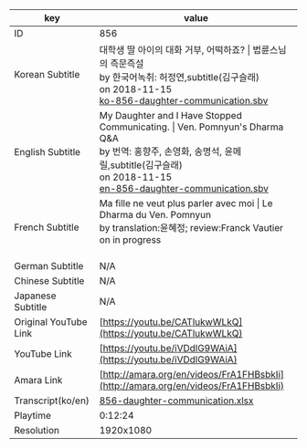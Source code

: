 |  key  |  value  |
|-------|---------|
| ID            | 856 |
| Korean Subtitle | 대학생 딸 아이의 대화 거부, 어떡하죠? \| 법륜스님의 즉문즉설<br>by 한국어녹취: 허정연,subtitle(김구슬래)<br>on 2018-11-15<br>[ko-856-daughter-communication.sbv](https://github.com/jungtosociety/dharma-qna/raw/master/sub/856/ko-856-daughter-communication.sbv)<br>|
| English Subtitle | My Daughter and I Have Stopped Communicating. \| Ven. Pomnyun's Dharma Q&A<br>by 번역: 홍향주, 손영화, 송명석, 윤메릴,subtitle(김구슬래)<br>on 2018-11-15<br>[en-856-daughter-communication.sbv](https://github.com/jungtosociety/dharma-qna/raw/master/sub/856/en-856-daughter-communication.sbv)<br>|
| French Subtitle | Ma fille ne veut plus parler avec moi \| Le Dharma du Ven. Pomnyun<br>by translation:윤혜정; review:Franck Vautier<br>on in progress<br><br>|
| German Subtitle | N/A |
| Chinese Subtitle | N/A |
| Japanese Subtitle | N/A |
| Original YouTube Link  | [https://youtu.be/CATlukwWLkQ](https://youtu.be/CATlukwWLkQ) |
| YouTube Link  | [https://youtu.be/iVDdlG9WAiA](https://youtu.be/iVDdlG9WAiA) |
| Amara Link    | [http://amara.org/en/videos/FrA1FHBsbkIi](http://amara.org/en/videos/FrA1FHBsbkIi) |
| Transcript(ko/en) | [856-daughter-communication.xlsx](https://github.com/jungtosociety/dharma-qna/raw/master/sub/856/856-daughter-communication.xlsx) |
| Playtime | 0:12:24 |
| Resolution | 1920x1080|
